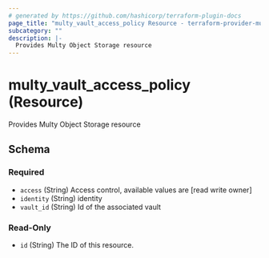 ```yaml
---
# generated by https://github.com/hashicorp/terraform-plugin-docs
page_title: "multy_vault_access_policy Resource - terraform-provider-multy"
subcategory: ""
description: |-
  Provides Multy Object Storage resource
---
```


# multy_vault_access_policy (Resource)

Provides Multy Object Storage resource



<!-- schema generated by tfplugindocs -->
## Schema

### Required

- `access` (String) Access control, available values are [read write owner]
- `identity` (String) identity
- `vault_id` (String) Id of the associated vault

### Read-Only

- `id` (String) The ID of this resource.


